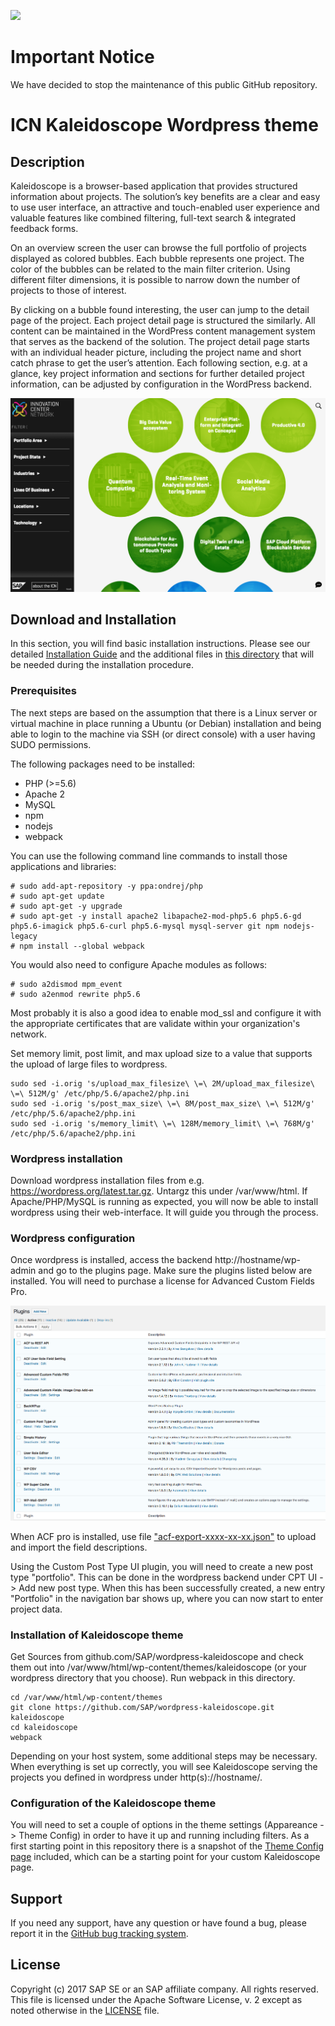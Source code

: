 ![](https://img.shields.io/badge/STATUS-NOT%20CURRENTLY%20MAINTAINED-red.svg?longCache=true&style=flat)

# Important Notice
We have decided to stop the maintenance of this public GitHub repository.


ICN Kaleidoscope Wordpress theme
================================


Description
-----------

Kaleidoscope is a browser-based application that provides structured information about projects. The solution’s key benefits are a clear and easy to use user interface, an attractive and touch-enabled user experience and valuable features like combined filtering, full-text search & integrated feedback forms.

On an overview screen the user can browse the full portfolio of projects displayed as colored bubbles. Each bubble represents one project. The color of the bubbles can be related to the main filter criterion. Using different filter dimensions, it is possible to narrow down the number of projects to those of interest.

By clicking on a bubble found interesting, the user can jump to the detail page of the project. Each project detail page is structured the similarly. All content can be maintained in the WordPress content management system that serves as the backend of the solution. The project detail page starts with an individual header picture, including the project name and short catch phrase to get the user’s attention. Each following section, e.g. at a glance, key project information and sections for further detailed project information, can be adjusted by configuration in the WordPress backend.

![screenshot](installation/screenshot.png)


Download and Installation
-------------------------

In this section, you will find basic installation instructions. Please see our detailed [Installation Guide](https://github.com/SAP/wordpress-kaleidoscope/raw/master/installation/Installation%20Guide%20Kaleidoscope.docx) and the additional files in [this directory](installation/) that will be needed during the installation procedure.

### Prerequisites

The next steps are based on the assumption that there is a Linux server or virtual machine in place running a Ubuntu (or Debian) installation and being able to login to the machine via SSH (or direct console) with a user having SUDO permissions. 

The following packages need to be installed:
* PHP (>=5.6)
* Apache 2
* MySQL
* npm
* nodejs
* webpack


You can use the following command line commands to install those applications and libraries:

```
# sudo add-apt-repository -y ppa:ondrej/php
# sudo apt-get update
# sudo apt-get -y upgrade
# sudo apt-get -y install apache2 libapache2-mod-php5.6 php5.6-gd php5.6-imagick php5.6-curl php5.6-mysql mysql-server git npm nodejs-legacy
# npm install --global webpack
```

You would also need to configure Apache modules as follows:

```
# sudo a2dismod mpm_event
# sudo a2enmod rewrite php5.6
```


Most probably it is also a good idea to enable mod_ssl and configure it with the appropriate certificates that are validate within your organization's network.

Set memory limit, post limit, and max upload size to a value that supports the upload of large files to wordpress.
```
sudo sed -i.orig 's/upload_max_filesize\ \=\ 2M/upload_max_filesize\ \=\ 512M/g' /etc/php/5.6/apache2/php.ini
sudo sed -i.orig 's/post_max_size\ \=\ 8M/post_max_size\ \=\ 512M/g' /etc/php/5.6/apache2/php.ini
sudo sed -i.orig 's/memory_limit\ \=\ 128M/memory_limit\ \=\ 768M/g' /etc/php/5.6/apache2/php.ini
```

### Wordpress installation

Download wordpress installation files from e.g. https://wordpress.org/latest.tar.gz. Untargz this under /var/www/html. If Apache/PHP/MySQL is running as expected, you will now be able to install wordpress using their web-interface. It will guide you through the process. 

### Wordpress configuration 

Once wordpress is installed, access the backend http://hostname/wp-admin and go to the plugins page. Make sure the plugins listed below are installed. You will need to purchase a license for Advanced Custom Fields Pro.

![screenshot](installation/plugins.png)

When ACF pro is installed, use file ["acf-export-xxxx-xx-xx.json"](installation/acf-export-2017-09-15.json) to upload and import the field descriptions.

Using the Custom Post Type UI plugin, you will need to create a new post type "portfolio". This can be done in the wordpress backend under CPT UI -> Add new post type. When this has been successfully created, a new entry "Portfolio" in the navigation bar shows up, where you can now start to enter project data.

### Installation of Kaleidoscope theme

Get Sources from github.com/SAP/wordpress-kaleidoscope and check them out into /var/www/html/wp-content/themes/kaleidoscope (or your wordpress directory that you choose).  Run webpack in this directory.

```
cd /var/www/html/wp-content/themes
git clone https://github.com/SAP/wordpress-kaleidoscope.git kaleidoscope
cd kaleidoscope
webpack
```

Depending on your host system, some additional steps may be necessary. When everything is set up correctly, you will see Kaleidoscope serving the projects you defined in wordpress under http(s)://hostname/.

### Configuration of the Kaleidoscope theme

You will need to set a couple of options in the theme settings (Appareance -> Theme Config) in order to have it up and running including filters. As a first starting point in this repository there is a snapshot of the [Theme Config page](installation/Theme%20Config%20‹%20—%20WordPress.htm) included, which can be a starting point for your custom Kaleidoscope page.


Support
-------

If you need any support, have any question or have found a bug, please report it in the [GitHub bug tracking system](https://github.com/SAP/wordpress-kaleidoscope/issues). 

License
-------
Copyright (c) 2017 SAP SE or an SAP affiliate company. All rights reserved.
This file is licensed under the Apache Software License, v. 2 except as noted otherwise in the [LICENSE](LICENSE) file.
